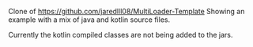 Clone of https://github.com/jaredlll08/MultiLoader-Template
Showing an example with a mix of java and kotlin source files. 

Currently the kotlin compiled classes are not being added to the jars.

